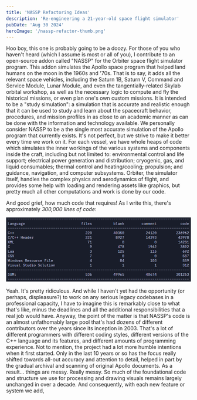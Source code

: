 ```yaml
---
title: 'NASSP Refactoring Ideas'
description: 'Re-engineering a 21-year-old space flight simulator'
pubDate: 'Aug 30 2024'
heroImage: '/nassp-refactor-thumb.png'
---
```


Hoo boy, this one is probably going to be a doozy. For those of you who haven't heard (which I assume is most or all of you), I contribute to an open-source addon called "NASSP" for the Orbiter space flight simulator program. This addon simulates the Apollo space program that helped land humans on the moon in the 1960s and '70s. That is to say, it adds all the relevant space vehicles, including the Saturn 1B, Saturn V, Command and Service Module, Lunar Module, and even the tangentially-related Skylab orbital workshop, as well as the necessary logic to compute and fly the historical missions, or even plan one's own custom missions. It is intended to be a "study simulation": a simulation that is accurate and realistic enough that it can be used to study and learn about the spacecraft behavior, procedures, and mission profiles in as close to an academic manner as can be done with the information and technology available. We personally consider NASSP to be a the single most accurate simulation of the Apollo program that currently exists. It's not perfect, but we strive to make it better every time we work on it. For each vessel, we have whole heaps of code which simulates the inner workings of the various systems and components inside the craft, including but not limited to: environmental control and life support; electrical power generation and distribution; cryogenic, gas, and liquid consumables; thermal control and heating/cooling; propulsion; and guidance, navigation, and computer subsystems. Orbiter, the simulator itself, handles the complex physics and aerodynamics of flight, and provides some help with loading and rendering assets like graphics, but pretty much all other computations and work is done by our code.

And good grief, how much code that requires! As I write this, there's approximately *300,000 lines of code*:

![Codebase statistics](./nassp-refactor/nassp_code_count.png)

Yeah. It's pretty ridiculous. And while I haven't yet had the opportunity (or perhaps, displeasure?) to work on any serious legacy codebases in a professional capacity, I have to imagine this is remarkably close to what that's like, minus the deadlines and all the additional responsibilities that a real job would have. Anyway, the point of the matter is that NASSP's code is an almost unfathomably large pool that's had dozens of different contributors over the years since its inception in 2003. That's a lot of different programmers with different coding styles, different versions of the C++ language and its features, and different amounts of programming experience. Not to mention, the project had a lot more humble intentions when it first started. Only in the last 10 years or so has the focus really shifted towards all-out accuracy and attention to detail, helped in part by the gradual archival and scanning of original Apollo documents. As a result... things are messy. Really messy. So much of the foundational code and structure we use for processing and drawing visuals remains largely unchanged in over a decade. And consequently, with each new feature or system we add,